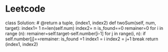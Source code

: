 Leetcode
========
class Solution:
    # @return a tuple, (index1, index2)
    def twoSum(self, num, target):
        index1= 1
        n=len(self.num)
        index2= n
        is_found==0
        remainer=0
        for i in range (n):
            remainer=self.target-self.number[i-1]
            for j in range(i, n):
                if self.number[j]==remainer:
                    is_found =1
                    index1 = i
                    index2 = j+1
                    break
        return (index1, index2)
                    
                
